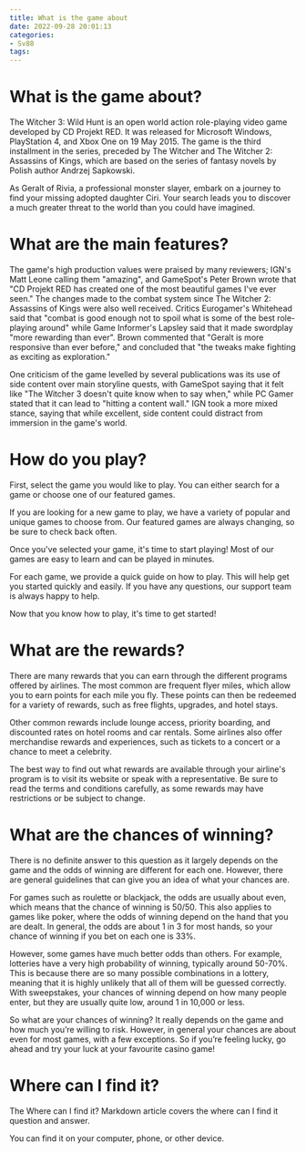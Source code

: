 ```yaml
---
title: What is the game about
date: 2022-09-28 20:01:13
categories:
- Sv88
tags:
---
```



#  What is the game about?

The Witcher 3: Wild Hunt is an open world action role-playing video game developed by CD Projekt RED. It was released for Microsoft Windows, PlayStation 4, and Xbox One on 19 May 2015. The game is the third installment in the series, preceded by The Witcher and The Witcher 2: Assassins of Kings, which are based on the series of fantasy novels by Polish author Andrzej Sapkowski.

As Geralt of Rivia, a professional monster slayer, embark on a journey to find your missing adopted daughter Ciri. Your search leads you to discover a much greater threat to the world than you could have imagined.

# What are the main features?

The game's high production values were praised by many reviewers; IGN's Matt Leone calling them "amazing", and GameSpot's Peter Brown wrote that "CD Projekt RED has created one of the most beautiful games I've ever seen." The changes made to the combat system since The Witcher 2: Assassins of Kings were also well received. Critics Eurogamer's Whitehead said that "combat is good enough not to spoil what is some of the best role-playing around" while Game Informer's Lapsley said that it made swordplay "more rewarding than ever". Brown commented that "Geralt is more responsive than ever before," and concluded that "the tweaks make fighting as exciting as exploration."



One criticism of the game levelled by several publications was its use of side content over main storyline quests, with GameSpot saying that it felt like "The Witcher 3 doesn't quite know when to say when," while PC Gamer stated that it can lead to "hitting a content wall." IGN took a more mixed stance, saying that while excellent, side content could distract from immersion in the game's world.

#  How do you play?

First, select the game you would like to play. You can either search for a game or choose one of our featured games.

If you are looking for a new game to play, we have a variety of popular and unique games to choose from. Our featured games are always changing, so be sure to check back often.

Once you've selected your game, it's time to start playing! Most of our games are easy to learn and can be played in minutes.

For each game, we provide a quick guide on how to play. This will help get you started quickly and easily. If you have any questions, our support team is always happy to help.

Now that you know how to play, it's time to get started!

#  What are the rewards?

There are many rewards that you can earn through the different programs offered by airlines. The most common are frequent flyer miles, which allow you to earn points for each mile you fly. These points can then be redeemed for a variety of rewards, such as free flights, upgrades, and hotel stays.

Other common rewards include lounge access, priority boarding, and discounted rates on hotel rooms and car rentals. Some airlines also offer merchandise rewards and experiences, such as tickets to a concert or a chance to meet a celebrity.

The best way to find out what rewards are available through your airline's program is to visit its website or speak with a representative. Be sure to read the terms and conditions carefully, as some rewards may have restrictions or be subject to change.

#  What are the chances of winning?

There is no definite answer to this question as it largely depends on the game and the odds of winning are different for each one. However, there are general guidelines that can give you an idea of what your chances are.

For games such as roulette or blackjack, the odds are usually about even, which means that the chance of winning is 50/50. This also applies to games like poker, where the odds of winning depend on the hand that you are dealt. In general, the odds are about 1 in 3 for most hands, so your chance of winning if you bet on each one is 33%.

However, some games have much better odds than others. For example, lotteries have a very high probability of winning, typically around 50-70%. This is because there are so many possible combinations in a lottery, meaning that it is highly unlikely that all of them will be guessed correctly. With sweepstakes, your chances of winning depend on how many people enter, but they are usually quite low, around 1 in 10,000 or less.

So what are your chances of winning? It really depends on the game and how much you’re willing to risk. However, in general your chances are about even for most games, with a few exceptions. So if you’re feeling lucky, go ahead and try your luck at your favourite casino game!

#  Where can I find it?

The Where can I find it? Markdown article covers the where can I find it question and answer.

You can find it on your computer, phone, or other device.
